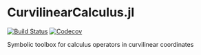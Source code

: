 # CurvilinearCalculus.jl

[![Build Status](https://travis-ci.com/fgerick/CurvilinearCalculus.jl.svg?token=NJNkFC9qALxxCxMBhjwi&branch=master)](https://travis-ci.com/fgerick/CurvilinearCalculus.jl)
[![Codecov](https://codecov.io/gh/fgerick/CurvilinearCalculus.jl/branch/master/graph/badge.svg)](https://codecov.io/gh/fgerick/CurvilinearCalculus.jl)


Symbolic toolbox for calculus operators in curvilinear coordinates
